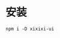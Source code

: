 <!-- ---
title: '安装'
--- -->
#  安装

```
npm i -D xixixi-ui
```
<!-- <ClientOnly>
  <sakura-gif/>
</ClientOnly> -->

